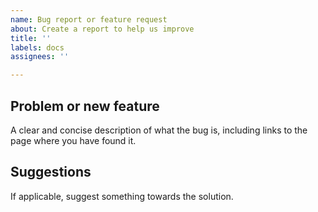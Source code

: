 ```yaml
---
name: Bug report or feature request
about: Create a report to help us improve
title: ''
labels: docs
assignees: ''

---
```


## Problem or new feature

A clear and concise description of what the bug is, including links to the page where you have found it.

## Suggestions

If applicable, suggest something towards the solution.
